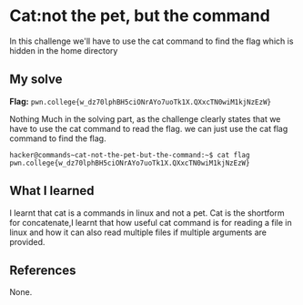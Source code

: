 # Cat:not the pet, but the command
In this challenge we'll have to use the cat command to find the flag which is hidden in the home directory

## My solve
**Flag:** `pwn.college{w_dz70lphBH5ciONrAYo7uoTk1X.QXxcTN0wiM1kjNzEzW}`

Nothing Much in the solving part, as the challenge clearly states that we have to use the cat command to read the flag. we 
can just use the cat flag command to find the flag.

```
hacker@commands~cat-not-the-pet-but-the-command:~$ cat flag
pwn.college{w_dz70lphBH5ciONrAYo7uoTk1X.QXxcTN0wiM1kjNzEzW}
```

## What I learned
I learnt that cat is a commands in linux and not a pet. Cat is the shortform for concatenate,I learnt that how useful cat command 
is for reading a file in linux and how it can also read multiple files if multiple arguments are provided.

## References 
None.
